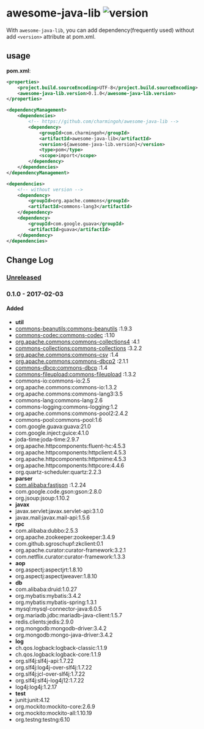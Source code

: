 # awesome-java-lib ![version](https://img.shields.io/badge/version-0.1.0-blue.svg)

With `awesome-java-lib`, you can add dependency(frequently used) without add `<version>` attribute at pom.xml.

## usage

**pom.xml**:

```xml
<properties>
    <project.build.sourceEncoding>UTF-8</project.build.sourceEncoding>
    <awesome-java-lib.version>0.1.0</awesome-java-lib.version>
</properties>

<dependencyManagement>
    <dependencies>
        <!-- https://github.com/charmingoh/awesome-java-lib -->
        <dependency>
            <groupId>com.charmingoh</groupId>
            <artifactId>awesome-java-lib</artifactId>
            <version>${awesome-java-lib.version}</version>
            <type>pom</type>
            <scope>import</scope>
        </dependency>
    </dependencies>
</dependencyManagement>

<dependencies>
    <!-- without version -->
    <dependency>
        <groupId>org.apache.commons</groupId>
        <artifactId>commons-lang3</artifactId>
    </dependency>
    <dependency>
        <groupId>com.google.guava</groupId>
        <artifactId>guava</artifactId>
    </dependency>
</dependencies>
```

## Change Log

### [Unreleased]

### 0.1.0 - 2017-02-03
#### Added
- **util**
- [commons-beanutils:commons-beanutils](http://commons.apache.org/proper/commons-beanutils/) :1.9.3
- [commons-codec:commons-codec](http://commons.apache.org/proper/commons-codec/) :1.10
- [org.apache.commons:commons-collections4](http://commons.apache.org/proper/commons-collections/) :4.1
- [commons-collections:commons-collections](http://commons.apache.org/proper/commons-collections/) :3.2.2
- [org.apache.commons:commons-csv](http://commons.apache.org/proper/commons-csv/) :1.4
- [org.apache.commons:commons-dbcp2](http://commons.apache.org/proper/commons-dbcp/) :2.1.1
- [commons-dbcp:commons-dbcp](http://commons.apache.org/proper/commons-dbcp/) :1.4
- [commons-fileupload:commons-fileupload](http://commons.apache.org/proper/commons-fileupload/) :1.3.2
- commons-io:commons-io:2.5
- org.apache.commons:commons-io:1.3.2
- org.apache.commons:commons-lang3:3.5
- commons-lang:commons-lang:2.6
- commons-logging:commons-logging:1.2
- org.apache.commons:commons-pool2:2.4.2
- commons-pool:commons-pool:1.6
- com.google.guava:guava:21.0
- com.google.inject:guice:4.1.0
- joda-time:joda-time:2.9.7
- org.apache.httpcomponents:fluent-hc:4.5.3
- org.apache.httpcomponents:httpclient:4.5.3
- org.apache.httpcomponents:httpmime:4.5.3
- org.apache.httpcomponents:httpcore:4.4.6
- org.quartz-scheduler:quartz:2.2.3
- **parser**
- [com.alibaba:fastjson](https://github.com/alibaba/fastjson) :1.2.24
- com.google.code.gson:gson:2.8.0
- org.jsoup:jsoup:1.10.2
- **javax**
- javax.servlet:javax.servlet-api:3.1.0
- javax.mail:javax.mail-api:1.5.6
- **rpc**
- com.alibaba:dubbo:2.5.3
- org.apache.zookeeper:zookeeper:3.4.9
- com.github.sgroschupf:zkclient:0.1
- org.apache.curator:curator-framework:3.2.1
- com.netflix.curator:curator-framework:1.3.3
- **aop**
- org.aspectj:aspectjrt:1.8.10
- org.aspectj:aspectjweaver:1.8.10
- **db**
- com.alibaba:druid:1.0.27
- org.mybatis:mybatis:3.4.2
- org.mybatis:mybatis-spring:1.3.1
- mysql:mysql-connector-java:6.0.5
- org.mariadb.jdbc:mariadb-java-client:1.5.7
- redis.clients:jedis:2.9.0
- org.mongodb:mongodb-driver:3.4.2
- org.mongodb:mongo-java-driver:3.4.2
- **log**
- ch.qos.logback:logback-classic:1.1.9
- ch.qos.logback:logback-core:1.1.9
- org.slf4j:slf4j-api:1.7.22
- org.slf4j:log4j-over-slf4j:1.7.22
- org.slf4j:jcl-over-slf4j:1.7.22
- org.slf4j:slf4j-log4j12:1.7.22
- log4j:log4j:1.2.17
- **test**
- junit:junit:4.12
- org.mockito:mockito-core:2.6.9
- org.mockito:mockito-all:1.10.19
- org.testng:testng:6.10

[Unreleased]: https://github.com/charmingoh/awesome-java-lib/compare/v0.1.0...HEAD
[0.1.1]: https://github.com/charmingoh/awesome-java-lib/compare/v0.1.0...v0.1.1

